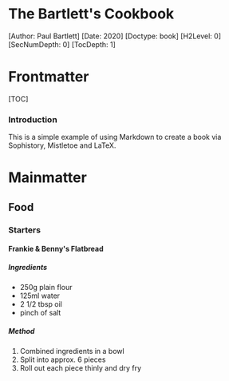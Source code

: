 # The Bartlett's Cookbook
[Author: Paul Bartlett]
[Date: 2020]
[Doctype: book]
[H2Level: 0]
[SecNumDepth: 0]
[TocDepth: 1]

# Frontmatter

[TOC]

### Introduction

This is a simple example of using Markdown to create a book via Sophistory,
Mistletoe and LaTeX.

# Mainmatter

## Food

### Starters

#### Frankie & Benny's Flatbread

##### Ingredients

* 250g plain flour
* 125ml water
* 2 1/2 tbsp oil
* pinch of salt

##### Method

1. Combined ingredients in a bowl
1. Split into approx. 6 pieces
1. Roll out each piece thinly and dry fry
